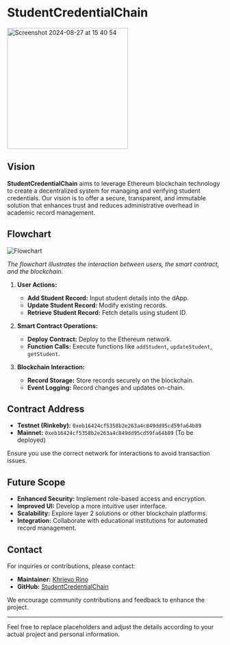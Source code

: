 
# StudentCredentialChain
<img width="282" alt="Screenshot 2024-08-27 at 15 40 54" src="https://github.com/user-attachments/assets/19c437d0-ad8e-4d1d-9523-0e125259d22b">

## Vision

**StudentCredentialChain** aims to leverage Ethereum blockchain technology to create a decentralized system for managing and verifying student credentials. Our vision is to offer a secure, transparent, and immutable solution that enhances trust and reduces administrative overhead in academic record management.

## Flowchart

![Flowchart](./flowchart.png)

*The flowchart illustrates the interaction between users, the smart contract, and the blockchain.*

1. **User Actions:**
   - **Add Student Record:** Input student details into the dApp.
   - **Update Student Record:** Modify existing records.
   - **Retrieve Student Record:** Fetch details using student ID.

2. **Smart Contract Operations:**
   - **Deploy Contract:** Deploy to the Ethereum network.
   - **Function Calls:** Execute functions like `addStudent`, `updateStudent`, `getStudent`.

3. **Blockchain Interaction:**
   - **Record Storage:** Store records securely on the blockchain.
   - **Event Logging:** Record changes and updates on-chain.

## Contract Address

- **Testnet (Rinkeby):** `0xeb16424cf5358b2e263a4c849dd95cd59fa64b89`
- **Mainnet:** `0xeb16424cf5358b2e263a4c849dd95cd59fa64b89` (To be deployed)

Ensure you use the correct network for interactions to avoid transaction issues.

## Future Scope

- **Enhanced Security:** Implement role-based access and encryption.
- **Improved UI:** Develop a more intuitive user interface.
- **Scalability:** Explore layer 2 solutions or other blockchain platforms.
- **Integration:** Collaborate with educational institutions for automated record management.

## Contact

For inquiries or contributions, please contact:

- **Maintainer:** [Khrievo Rino](mailto:rinokikrukhrievo7@gmail.com)
- **GitHub:** [StudentCredentialChain](https://github.com/yourusername/StudentCredentialChain)

We encourage community contributions and feedback to enhance the project.

---

Feel free to replace placeholders and adjust the details according to your actual project and personal information.

